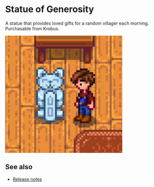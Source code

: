 ﻿# Statue of Generosity
A statue that provides loved gifts for a random villager each morning. Purchasable from Krobus.

![](screenshot.png)

## See also
* [Release notes](release-notes.md)
